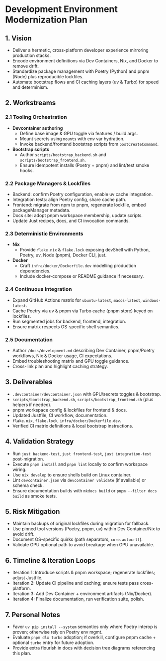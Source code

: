 # Development Environment Modernization Plan

## 1. Vision
- Deliver a hermetic, cross-platform developer experience mirroring production stacks.
- Encode environment definitions via Dev Containers, Nix, and Docker to remove drift.
- Standardize package management with Poetry (Python) and pnpm (Node) plus reproducible lockfiles.
- Automate bootstrap flows and CI caching layers (uv & Turbo) for speed and determinism.

## 2. Workstreams
### 2.1 Tooling Orchestration
- **Devcontainer authoring**
  - Define base image & GPU toggle via features / build args.
  - Mount secrets using `mounts` with env var hydration.
  - Invoke backend/frontend bootstrap scripts from `postCreateCommand`.
- **Bootstrap scripts**
  - Author `scripts/bootstrap_backend.sh` and `scripts/bootstrap_frontend.sh`.
  - Ensure idempotent installs (Poetry + pnpm) and lint/test smoke hooks.

### 2.2 Package Managers & Lockfiles
- Backend: confirm Poetry configuration, enable uv cache integration.
- Integration tests: align Poetry config, share cache path.
- Frontend: migrate from npm to pnpm, regenerate lockfile, embed packageManager metadata.
- Docs site: adopt pnpm workspace membership, update scripts.
- Update Just recipes, docs, and CI invocation commands.

### 2.3 Deterministic Environments
- **Nix**
  - Provide `flake.nix` & `flake.lock` exposing devShell with Python, Poetry, uv, Node (pnpm), Docker CLI, just.
- **Docker**
  - Craft `infra/docker/Dockerfile.dev` modelling production dependencies.
  - Include docker-compose or README guidance if necessary.

### 2.4 Continuous Integration
- Expand GitHub Actions matrix for `ubuntu-latest`, `macos-latest`, `windows-latest`.
- Cache Poetry via uv & pnpm via Turbo cache (pnpm store) keyed on lockfiles.
- Run segmented jobs for backend, frontend, integration.
- Ensure matrix respects OS-specific shell semantics.

### 2.5 Documentation
- Author `/docs/development.md` describing Dev Container, pnpm/Poetry workflows, Nix & Docker usage, CI expectations.
- Embed troubleshooting matrix and GPU toggle guidance.
- Cross-link plan and highlight caching strategy.

## 3. Deliverables
- `.devcontainer/devcontainer.json` with GPU/secrets toggles & bootstrap.
- `scripts/bootstrap_backend.sh`, `scripts/bootstrap_frontend.sh` (plus helpers if needed).
- pnpm workspace config & lockfiles for frontend & docs.
- Updated Justfile, CI workflow, documentation.
- `flake.nix`, `flake.lock`, `infra/docker/Dockerfile.dev`.
- Verified CI matrix definitions & local bootstrap instructions.

## 4. Validation Strategy
- Run `just backend-test`, `just frontend-test`, `just integration-test` post-migration.
- Execute `pnpm install` and `pnpm lint` locally to confirm workspace wiring.
- Use `nix develop` to ensure shells build on Linux container.
- Lint `devcontainer.json` via `devcontainer validate` (if available) or schema check.
- Ensure documentation builds with `mkdocs build` or `pnpm --filter docs build` as smoke tests.

## 5. Risk Mitigation
- Maintain backups of original lockfiles during migration for fallback.
- Use pinned tool versions (Poetry, pnpm, uv) within Dev Container/Nix to avoid drift.
- Document OS-specific quirks (path separators, `core.autocrlf`).
- Validate GPU optional path to avoid breakage when GPU unavailable.

## 6. Timeline & Iteration Loops
- Iteration 1: Introduce scripts & pnpm workspace; regenerate lockfiles; adjust Justfile.
- Iteration 2: Update CI pipeline and caching; ensure tests pass cross-platform.
- Iteration 3: Add Dev Container + environment artifacts (Nix/Docker).
- Iteration 4: Finalize documentation, run verification suite, polish.

## 7. Personal Notes
- Favor `uv pip install --system` semantics only where Poetry interop is proven; otherwise rely on Poetry env mgmt.
- Evaluate `pnpm dlx turbo` adoption; if overkill, configure pnpm cache + optional `turbo` entry for future adoption.
- Provide extra flourish in docs with decision tree diagrams referencing this plan.
